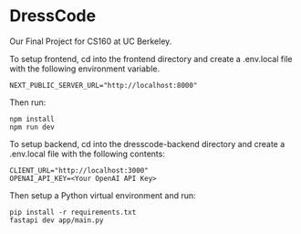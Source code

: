 # DressCode

Our Final Project for CS160 at UC Berkeley.

To setup frontend, cd into the frontend directory and create a .env.local file with the following environment variable.

```
NEXT_PUBLIC_SERVER_URL="http://localhost:8000"
```

Then run:

```
npm install
npm run dev
```

To setup backend, cd into the dresscode-backend directory and create a .env.local file with the following contents:

```
CLIENT_URL="http://localhost:3000"
OPENAI_API_KEY=<Your OpenAI API Key>
```

Then setup a Python virtual environment and run:

```
pip install -r requirements.txt
fastapi dev app/main.py
```
